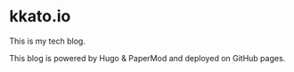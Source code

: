# kkato.io

This is my tech blog.

This blog is powered by Hugo & PaperMod and deployed on GitHub pages.
